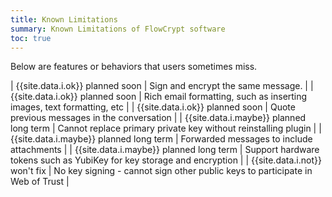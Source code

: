 ```yaml
---
title: Known Limitations
summary: Known Limitations of FlowCrypt software
toc: true
---
```


Below are features or behaviors that users sometimes miss.

| {{site.data.i.ok}} planned soon | Sign and encrypt the same message. |
| {{site.data.i.ok}} planned soon | Rich email formatting, such as inserting images, text formatting, etc |
| {{site.data.i.ok}} planned soon | Quote previous messages in the conversation |
| {{site.data.i.maybe}} planned long term | Cannot replace primary private key without reinstalling plugin |
| {{site.data.i.maybe}} planned long term | Forwarded messages to include attachments |
| {{site.data.i.maybe}} planned long term | Support hardware tokens such as YubiKey for key storage and encryption |
| {{site.data.i.not}} won't fix | No key signing - cannot sign other public keys to participate in Web of Trust |
